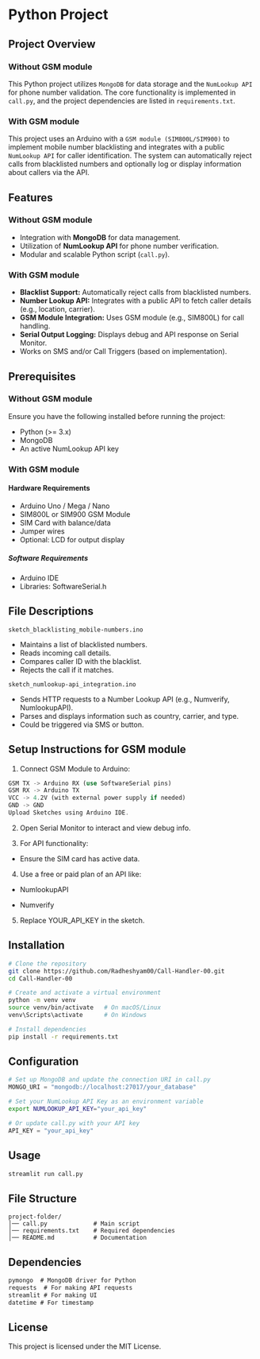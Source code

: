 # Python Project

## Project Overview
### Without GSM module
This Python project utilizes `MongoDB` for data storage and the `NumLookup API` for phone number validation. The core functionality is implemented in `call.py`, and the project dependencies are listed in `requirements.txt`.

### With GSM module
This project uses an Arduino with a `GSM module (SIM800L/SIM900)` to implement mobile number blacklisting and integrates with a public `NumLookup API` for caller identification. The system can automatically reject calls from blacklisted numbers and optionally log or display information about callers via the API.

## Features
### Without GSM module
- Integration with **MongoDB** for data management.
- Utilization of **NumLookup API** for phone number verification.
- Modular and scalable Python script (`call.py`).

### With GSM module
- **Blacklist Support:** Automatically reject calls from blacklisted numbers.
- **Number Lookup API:** Integrates with a public API to fetch caller details (e.g., location, carrier).
- **GSM Module Integration:** Uses GSM module (e.g., SIM800L) for call handling.
- **Serial Output Logging:** Displays debug and API response on Serial Monitor.
- Works on SMS and/or Call Triggers (based on implementation).

## Prerequisites
### Without GSM module
Ensure you have the following installed before running the project:

- Python (>= 3.x)
- MongoDB
- An active NumLookup API key

### With GSM module
#### Hardware Requirements

- Arduino Uno / Mega / Nano
- SIM800L or SIM900 GSM Module
- SIM Card with balance/data
- Jumper wires
- Optional: LCD for output display

##### Software Requirements

- Arduino IDE
- Libraries:
  SoftwareSerial.h

## File Descriptions
`sketch_blacklisting_mobile-numbers.ino`
- Maintains a list of blacklisted numbers.
- Reads incoming call details.
- Compares caller ID with the blacklist.
- Rejects the call if it matches.

`sketch_numlookup-api_integration.ino`
- Sends HTTP requests to a Number Lookup API (e.g., Numverify, NumlookupAPI).
- Parses and displays information such as country, carrier, and type.
- Could be triggered via SMS or button.

## Setup Instructions for GSM module
1. Connect GSM Module to Arduino:
```rust
GSM TX -> Arduino RX (use SoftwareSerial pins)
GSM RX -> Arduino TX
VCC -> 4.2V (with external power supply if needed)
GND -> GND
Upload Sketches using Arduino IDE.
```
2. Open Serial Monitor to interact and view debug info.

3. For API functionality:

- Ensure the SIM card has active data.

4. Use a free or paid plan of an API like:

- NumlookupAPI

- Numverify

5. Replace YOUR_API_KEY in the sketch.

## Installation

```sh
# Clone the repository
git clone https://github.com/Radheshyam00/Call-Handler-00.git
cd Call-Handler-00

# Create and activate a virtual environment
python -m venv venv
source venv/bin/activate   # On macOS/Linux
venv\Scripts\activate      # On Windows

# Install dependencies
pip install -r requirements.txt
```

## Configuration

```python
# Set up MongoDB and update the connection URI in call.py
MONGO_URI = "mongodb://localhost:27017/your_database"
```

```sh
# Set your NumLookup API Key as an environment variable
export NUMLOOKUP_API_KEY="your_api_key"
```

```python
# Or update call.py with your API key
API_KEY = "your_api_key"
```

## Usage

```sh
streamlit run call.py
```

## File Structure

```
project-folder/
│── call.py             # Main script
│── requirements.txt    # Required dependencies
│── README.md           # Documentation
```

## Dependencies

```txt
pymongo  # MongoDB driver for Python
requests  # For making API requests
streamlit # For making UI
datetime # For timestamp
```

## License

This project is licensed under the MIT License.

